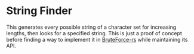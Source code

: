 # String Finder

This generates every possible string of a character set for increasing lengths, then looks for a specified string. This is just a proof of concept before finding a way to implement it in [BruteForce-rs](https://github.com/DeepRobin/bruteforce-rs) while maintaining its API.

